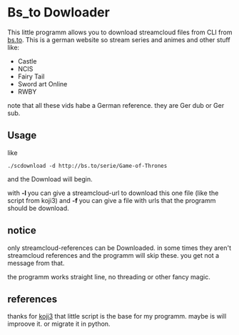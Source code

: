 # Bs_to Dowloader

This little programm allows you to download streamcloud files from CLI from [bs.to](http://bs.to).
This is a german website so stream series and animes and other stuff like:

+ Castle
+ NCIS
+ Fairy Tail
+ Sword art Online
+ RWBY

note that all these vids habe a German reference. they are Ger dub or Ger sub.


## Usage

like
    
    ./scdownload -d http://bs.to/serie/Game-of-Thrones
    
and the Download will begin. 

with **-l <streamcloud-url>** you can give a streamcloud-url to download this one file (like the script from koji3)
and **-f <file-with-urls>** you can give a file with urls that the programm should be download. 

## notice

only streamcloud-references can be Downloaded. in some times they aren't streamcloud references and the programm will skip
these. you get not a message from that.

the programm works straight line, no threading or other fancy magic.

## references

thanks for [koji3](https://github.com/koji3/Streaming-dl) that little script is the base for my programm. maybe is will
improove it. or migrate it in python. 
